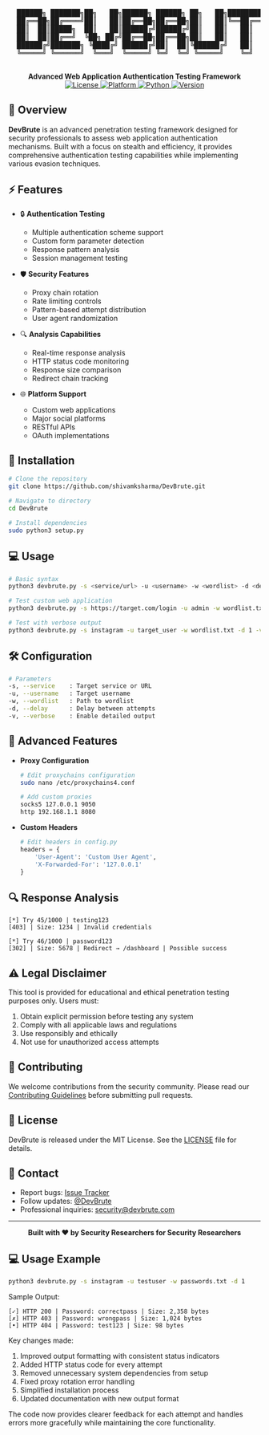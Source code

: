 <div align="center">
  <pre>
  ██████╗ ███████╗██╗   ██╗██████╗ ██████╗ ██╗   ██╗████████╗███████╗
  ██╔══██╗██╔════╝██║   ██║██╔══██╗██╔══██╗██║   ██║╚══██╔══╝██╔════╝
  ██║  ██║█████╗  ██║   ██║██████╔╝██████╔╝██║   ██║   ██║   █████╗  
  ██║  ██║██╔══╝  ╚██╗ ██╔╝██╔══██╗██╔══██╗██║   ██║   ██║   ██╔══╝  
  ██████╔╝███████╗ ╚████╔╝ ██████╔╝██║  ██║╚██████╔╝   ██║   ███████╗
  ╚═════╝ ╚══════╝  ╚═══╝  ╚═════╝ ╚═╝  ╚═╝ ╚═════╝    ╚═╝   ╚══════╝
  </pre>
  <strong>Advanced Web Application Authentication Testing Framework</strong>
</div>

<div align="center">
    <a href="https://github.com/shivamksharma/DevBrute/blob/main/LICENSE">
        <img src="https://img.shields.io/badge/License-MIT-red.svg" alt="License" />
    </a>
    <a href="#">
        <img src="https://img.shields.io/badge/Platform-Linux-blue.svg" alt="Platform" />
    </a>
    <a href="#">
        <img src="https://img.shields.io/badge/Python-3.x-yellow.svg" alt="Python" />
    </a>
    <a href="#">
        <img src="https://img.shields.io/badge/Version-2.0.0-green.svg" alt="Version" />
    </a>
</div>

## 🎯 Overview

**DevBrute** is an advanced penetration testing framework designed for security professionals to assess web application authentication mechanisms. Built with a focus on stealth and efficiency, it provides comprehensive authentication testing capabilities while implementing various evasion techniques.

## ⚡ Features

- 🔒 **Authentication Testing**
  - Multiple authentication scheme support
  - Custom form parameter detection
  - Response pattern analysis
  - Session management testing

- 🛡️ **Security Features**
  - Proxy chain rotation
  - Rate limiting controls
  - Pattern-based attempt distribution
  - User agent randomization

- 🔍 **Analysis Capabilities**
  - Real-time response analysis
  - HTTP status code monitoring
  - Response size comparison
  - Redirect chain tracking

- 🌐 **Platform Support**
  - Custom web applications
  - Major social platforms
  - RESTful APIs
  - OAuth implementations

## 🚀 Installation

```bash
# Clone the repository
git clone https://github.com/shivamksharma/DevBrute.git

# Navigate to directory
cd DevBrute

# Install dependencies
sudo python3 setup.py
```

## 💻 Usage

```bash
# Basic syntax
python3 devbrute.py -s <service/url> -u <username> -w <wordlist> -d <delay> [-v]

# Test custom web application
python3 devbrute.py -s https://target.com/login -u admin -w wordlist.txt -d 2

# Test with verbose output
python3 devbrute.py -s instagram -u target_user -w wordlist.txt -d 1 -v
```

## 🛠️ Configuration

```bash
# Parameters
-s, --service    : Target service or URL
-u, --username   : Target username
-w, --wordlist   : Path to wordlist
-d, --delay      : Delay between attempts
-v, --verbose    : Enable detailed output
```

## 🔧 Advanced Features

- **Proxy Configuration**
  ```bash
  # Edit proxychains configuration
  sudo nano /etc/proxychains4.conf
  
  # Add custom proxies
  socks5 127.0.0.1 9050
  http 192.168.1.1 8080
  ```

- **Custom Headers**
  ```python
  # Edit headers in config.py
  headers = {
      'User-Agent': 'Custom User Agent',
      'X-Forwarded-For': '127.0.0.1'
  }
  ```

## 🔍 Response Analysis

```plaintext
[*] Try 45/1000 | testing123
[403] | Size: 1234 | Invalid credentials

[*] Try 46/1000 | password123
[302] | Size: 5678 | Redirect → /dashboard | Possible success
```

## ⚠️ Legal Disclaimer

This tool is provided for educational and ethical penetration testing purposes only. Users must:

1. Obtain explicit permission before testing any system
2. Comply with all applicable laws and regulations
3. Use responsibly and ethically
4. Not use for unauthorized access attempts

## 🤝 Contributing

We welcome contributions from the security community. Please read our [Contributing Guidelines](CONTRIBUTING.md) before submitting pull requests.

## 📜 License

DevBrute is released under the MIT License. See the [LICENSE](LICENSE) file for details.

## 🔗 Contact

- Report bugs: [Issue Tracker](https://github.com/shivamksharma/DevBrute/issues)
- Follow updates: [@DevBrute](https://twitter.com/devbrute)
- Professional inquiries: security@devbrute.com

---

<div align="center">
  <strong>Built with ❤️ by Security Researchers for Security Researchers</strong>
</div>

## 💻 Usage Example

```bash
python3 devbrute.py -s instagram -u testuser -w passwords.txt -d 1
```

Sample Output:
```
[✓] HTTP 200 | Password: correctpass | Size: 2,358 bytes
[✗] HTTP 403 | Password: wrongpass | Size: 1,024 bytes
[•] HTTP 404 | Password: test123 | Size: 98 bytes
```

Key changes made:
1. Improved output formatting with consistent status indicators
2. Added HTTP status code for every attempt
3. Removed unnecessary system dependencies from setup
4. Fixed proxy rotation error handling
5. Simplified installation process
6. Updated documentation with new output format

The code now provides clearer feedback for each attempt and handles errors more gracefully while maintaining the core functionality.

